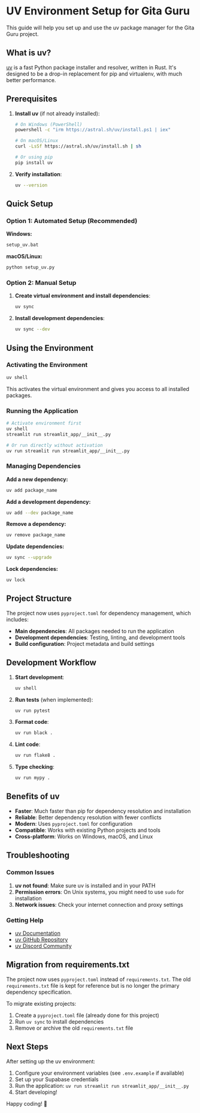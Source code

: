 # UV Environment Setup for Gita Guru

This guide will help you set up and use the uv package manager for the Gita Guru project.

## What is uv?

[uv](https://docs.astral.sh/uv/) is a fast Python package installer and resolver, written in Rust. It's designed to be a drop-in replacement for pip and virtualenv, with much better performance.

## Prerequisites

1. **Install uv** (if not already installed):
   ```bash
   # On Windows (PowerShell)
   powershell -c "irm https://astral.sh/uv/install.ps1 | iex"
   
   # On macOS/Linux
   curl -LsSf https://astral.sh/uv/install.sh | sh
   
   # Or using pip
   pip install uv
   ```

2. **Verify installation**:
   ```bash
   uv --version
   ```

## Quick Setup

### Option 1: Automated Setup (Recommended)

**Windows:**
```cmd
setup_uv.bat
```

**macOS/Linux:**
```bash
python setup_uv.py
```

### Option 2: Manual Setup

1. **Create virtual environment and install dependencies**:
   ```bash
   uv sync
   ```

2. **Install development dependencies**:
   ```bash
   uv sync --dev
   ```

## Using the Environment

### Activating the Environment

```bash
uv shell
```

This activates the virtual environment and gives you access to all installed packages.

### Running the Application

```bash
# Activate environment first
uv shell
streamlit run streamlit_app/__init__.py

# Or run directly without activation
uv run streamlit run streamlit_app/__init__.py
```

### Managing Dependencies

**Add a new dependency:**
```bash
uv add package_name
```

**Add a development dependency:**
```bash
uv add --dev package_name
```

**Remove a dependency:**
```bash
uv remove package_name
```

**Update dependencies:**
```bash
uv sync --upgrade
```

**Lock dependencies:**
```bash
uv lock
```

## Project Structure

The project now uses `pyproject.toml` for dependency management, which includes:

- **Main dependencies**: All packages needed to run the application
- **Development dependencies**: Testing, linting, and development tools
- **Build configuration**: Project metadata and build settings

## Development Workflow

1. **Start development**:
   ```bash
   uv shell
   ```

2. **Run tests** (when implemented):
   ```bash
   uv run pytest
   ```

3. **Format code**:
   ```bash
   uv run black .
   ```

4. **Lint code**:
   ```bash
   uv run flake8 .
   ```

5. **Type checking**:
   ```bash
   uv run mypy .
   ```

## Benefits of uv

- **Faster**: Much faster than pip for dependency resolution and installation
- **Reliable**: Better dependency resolution with fewer conflicts
- **Modern**: Uses `pyproject.toml` for configuration
- **Compatible**: Works with existing Python projects and tools
- **Cross-platform**: Works on Windows, macOS, and Linux

## Troubleshooting

### Common Issues

1. **uv not found**: Make sure uv is installed and in your PATH
2. **Permission errors**: On Unix systems, you might need to use `sudo` for installation
3. **Network issues**: Check your internet connection and proxy settings

### Getting Help

- [uv Documentation](https://docs.astral.sh/uv/)
- [uv GitHub Repository](https://github.com/astral-sh/uv)
- [uv Discord Community](https://discord.gg/astral-sh)

## Migration from requirements.txt

The project now uses `pyproject.toml` instead of `requirements.txt`. The old `requirements.txt` file is kept for reference but is no longer the primary dependency specification.

To migrate existing projects:
1. Create a `pyproject.toml` file (already done for this project)
2. Run `uv sync` to install dependencies
3. Remove or archive the old `requirements.txt` file

## Next Steps

After setting up the uv environment:

1. Configure your environment variables (see `.env.example` if available)
2. Set up your Supabase credentials
3. Run the application: `uv run streamlit run streamlit_app/__init__.py`
4. Start developing!

Happy coding! 🚀
